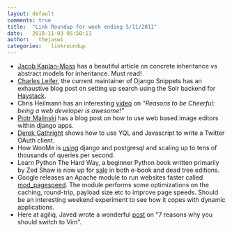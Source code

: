 ```yaml
---
layout: default
comments: true
title:  "Link Roundup for week ending 5/11/2011"
date:   2010-11-03 05:50:11
author:   thejaswi
categories:   linkroundup
---
```


-   [Jacob
    Kaplan-Moss](http://www.jacobian.org/writing/concrete-inheritance/)
    has a beautiful article on concrete inheritance vs abstract models
    for inheritance. Must read!
-   [Charles
    Leifer](http://charlesleifer.com/blog/search-on-djangosnippetsorg/),
    the current maintainer of Django Snippets has an exhaustive blog
    post on setting up search using the Solr backend for
    [Haystack](http://www.haystacksearch.org/).
-   Chris Heilmann has an interesting
    [video](http://developer.yahoo.com/blogs/ydn/posts/2010/10/reasons-to-be-cheerful-being-a-web-developer-is-awesome/)
    on *\"Reasons to be Cheerful: being a web developer is awesome!\"*
-   [Piotr
    Malinski](http://www.rkblog.rk.edu.pl/w/p/using-web-based-image-editors-django-apps/)
    has a blog post on how to use web based image editors within django
    apps.
-   [Derek
    Gathright](http://derekville.net/2010/how-to-secure-oauth-in-javascript/)
    shows how to use YQL and Javascript to write a Twitter OAuth client.
-   How WooMe is
    [using](http://iamseb.com/seb/2010/11/django-and-postgresq-performance/#more-231)
    django and postgresql and scaling up to tens of thousands of queries
    per second.
-   Learn Python The Hard Way, a beginner Python book written primarily
    by Zed Shaw is now up for
    [sale](https://www.lulu.com/commerce/index.php?fBuyContent=9619669)
    in both e-book and dead tree editions.
-   Google releases an Apache module to run websites faster called
    [mod\_pagespeed](http://googlewebmastercentral.blogspot.com/2010/11/make-your-websites-run-faster.html).
    The module performs some optimizations on the caching, round-trip,
    payload size etc to improve page speeds. Should be an interesting
    weekend experiment to see how it copes with dynamic applications.
-   Here at agiliq, Javed wrote a wonderful
    [post](http://agiliq.com/blog/2010/11/seven-reasons-why-you-should-switch-to-vim-for-dja/)
    on \"7 reasons why you should switch to Vim\".
